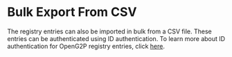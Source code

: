 # Bulk Export From CSV

The registry entries can also be imported in bulk from a CSV file. These entries can be authenticated using ID authentication. To learn more about ID authentication for OpenG2P registry entries, click [here](../id-verification.md#registrant-authentication-using-mts).
